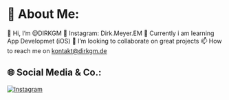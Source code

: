 # 🚀 About Me:

👋 Hi, I’m @DIRKGM
👋 Instagram: Dirk.Meyer.EM
🌱 Currently i am learning App Developmet (iOS)
💞️ I’m looking to collaborate on great projects
📫 How to reach me on kontakt@dirkgm.de

## 🌐 Social Media & Co.:
[![Instagram](https://img.shields.io/badge/Instagram-%23E4405F.svg?logo=Instagram&logoColor=white)]([https://instagram.com/joeel56](https://www.instagram.com/dirk.meyer.em/))




<!---
DIRKGM/DIRKGM is a ✨ special ✨ repository because its `README.md` (this file) appears on your GitHub profile.
You can click the Preview link to take a look at your changes.
--->
